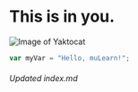 # This is in you.

![Image of Yaktocat](https://octodex.github.com/images/yaktocat.png)

``` javascript
var myVar = "Hello, muLearn!";
```
















###### Updated index.md
